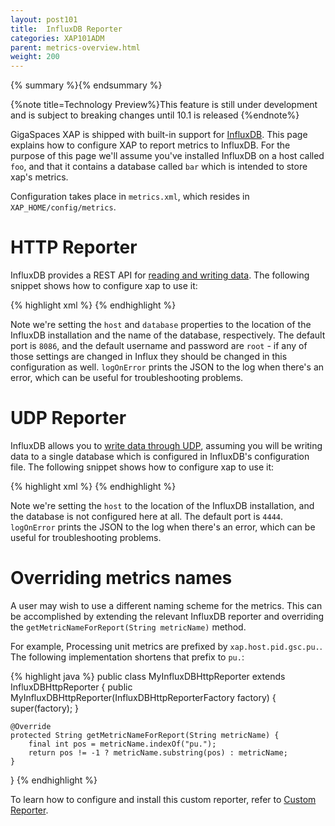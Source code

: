```yaml
---
layout: post101
title:  InfluxDB Reporter
categories: XAP101ADM
parent: metrics-overview.html
weight: 200
---
```


{% summary %}{% endsummary %}

{%note title=Technology Preview%}This feature is still under development and is subject to breaking changes until 10.1 is released {%endnote%}

GigaSpaces XAP is shipped with built-in support for [InfluxDB](http://influxdb.com/). This page explains how to configure XAP to report metrics to InfluxDB. For the purpose of this page we'll assume you've installed InfluxDB on a host called `foo`, and that it contains a database called `bar` which is intended to store xap's metrics.

Configuration takes place in `metrics.xml`, which resides in `XAP_HOME/config/metrics`.

# HTTP Reporter

InfluxDB provides a REST API for [reading and writing data](http://influxdb.com/docs/v0.8/api/reading_and_writing_data.html). The following snippet shows how to configure xap to use it:

{% highlight xml %}
<metrics-configuration>
    <reporters>
        <reporter name="influxdb-http">
            <property name="host" value="foo"/>
            <property name="port" value="8086"/>
            <property name="database" value="bar"/>
            <property name="username" value="root"/>
            <property name="password" value="root"/>
            <property name="logOnError" value="yes"/>
        </reporter>
    </reporters>
</metrics-configuration>
{% endhighlight %}

Note we're setting the `host` and `database` properties to the location of the InfluxDB installation and the name of the database, respectively. The default port is `8086`, and the default username and password are `root` - if any of those settings are changed in Influx they should be changed in this configuration as well. `logOnError` prints the JSON to the log when there's an error, which can be useful for troubleshooting problems.

# UDP Reporter

InfluxDB allows you to [write data through UDP](http://influxdb.com/docs/v0.8/api/reading_and_writing_data.html#writing-data-through-json-+-udp), assuming you will be writing data to a single database which is configured in InfluxDB's configuration file. The following snippet shows how to configure xap to use it:

{% highlight xml %}
<metrics-configuration>
    <reporters>
        <reporter name="influxdb-udp">
            <property name="host" value="foo"/>
            <property name="port" value="4444"/>
            <property name="logOnError" value="yes"/>
        </reporter>
    </reporters>
</metrics-configuration>
{% endhighlight %}

Note we're setting the `host` to the location of the InfluxDB installation, and the database is not configured here at all. The default port is `4444`. `logOnError` prints the JSON to the log when there's an error, which can be useful for troubleshooting problems.

# Overriding metrics names

A user may wish to use a different naming scheme for the metrics. This can be accomplished by extending the relevant InfluxDB reporter and overriding the `getMetricNameForReport(String metricName)` method. 

For example, Processing unit metrics are prefixed by `xap.host.pid.gsc.pu.`. The following implementation shortens that prefix to `pu.`:

{% highlight java %}
public class MyInfluxDBHttpReporter extends InfluxDBHttpReporter {
    public MyInfluxDBHttpReporter(InfluxDBHttpReporterFactory factory) {
        super(factory);
    }

    @Override
    protected String getMetricNameForReport(String metricName) {
        final int pos = metricName.indexOf("pu.");
        return pos != -1 ? metricName.substring(pos) : metricName;
    }
}
{% endhighlight %}

To learn how to configure and install this custom reporter, refer to [Custom Reporter](./metrics-custom-reporter.html).